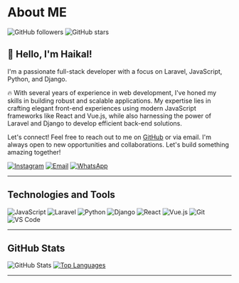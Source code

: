 # About ME

![GitHub followers](https://img.shields.io/github/followers/hiikalll?style=social)
![GitHub stars](https://img.shields.io/github/stars/hiikalll?style=social)

## 👋 Hello, I'm Haikal!

I'm a passionate full-stack developer with a focus on Laravel, JavaScript, Python, and Django.

🔥 With several years of experience in web development, I've honed my skills in building robust and scalable applications. My expertise lies in crafting elegant front-end experiences using modern JavaScript frameworks like React and Vue.js, while also harnessing the power of Laravel and Django to develop efficient back-end solutions.

Let's connect! Feel free to reach out to me on [GitHub](https://github.com/hiikalll) or via email. I'm always open to new opportunities and collaborations. Let's build something amazing together!

[![Instagram](https://img.shields.io/badge/Instagram-%40haikallfiqih-ff69b4?style=for-the-badge&logo=instagram)](https://instagram.com/haikallfiqih)
[![Email](https://img.shields.io/badge/Email-ekal.ehmm%40gmail.com-red?style=for-the-badge&logo=gmail)](mailto:ekal.ehmm@gmail.com)
[![WhatsApp](https://img.shields.io/badge/WhatsApp-%2B6285959561535-25D366?style=for-the-badge&logo=whatsapp)](https://wa.me/6285959561535)


---
## Technologies and Tools

![JavaScript](https://img.shields.io/badge/JavaScript-%E2%9D%A4-yellow)
![Laravel](https://img.shields.io/badge/Laravel-%E2%9D%A4-red)
![Python](https://img.shields.io/badge/Python-%E2%9D%A4-blue)
![Django](https://img.shields.io/badge/Django-%E2%9D%A4-green)
![React](https://img.shields.io/badge/React-%E2%9D%A4-blue)
![Vue.js](https://img.shields.io/badge/Vue.js-%E2%9D%A4-green)
![Git](https://img.shields.io/badge/Git-%E2%9D%A4-black)
![VS Code](https://img.shields.io/badge/VS_Code-%E2%9D%A4-blue)

---

## GitHub Stats

![GitHub Stats](https://github-readme-stats.vercel.app/api?username=hiikalll&show_icons=true&theme=vue) [![Top Languages](https://github-readme-stats.vercel.app/api/top-langs/?username=hiikalll&layout=compact)](https://github.com/hiikalll/github-readme-stats)

---




